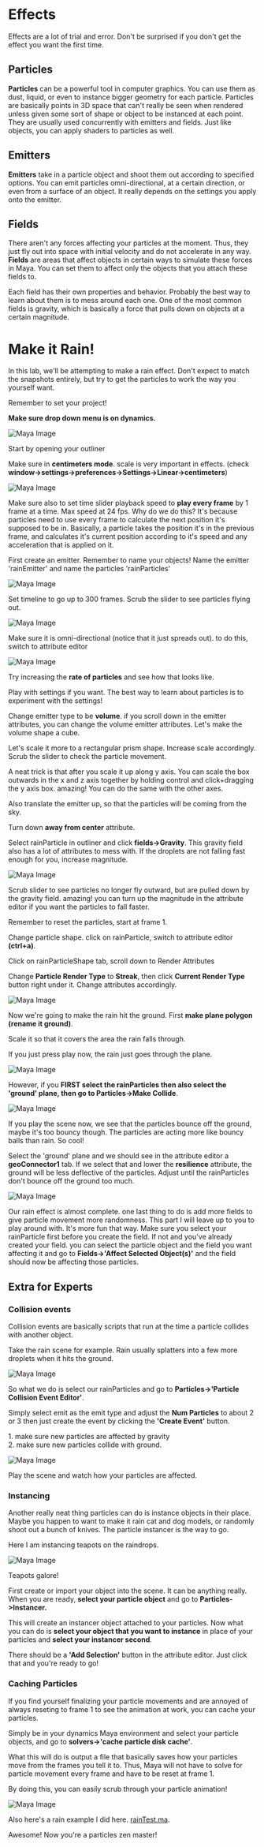# Effects

<div class="note tip">Effects are a lot of trial and error. Don't be surprised if you don't get the effect you want the first time.</div>

## Particles
**Particles** can be a powerful tool in computer graphics. You can use them as dust, liquid, or even to instance bigger geometry for each particle. Particles are basically points in 3D space that can't really be seen when rendered unless given some sort of shape or object to be instanced at each point. They are usually used concurrently with emitters and fields. Just like objects, you can apply shaders to particles as well.

## Emitters
**Emitters** take in a particle object and shoot them out according to specified options. You can emit particles omni-directional, at a certain direction, or even from a surface of an object. It really depends on the settings you apply onto the emitter.

## Fields
There aren't any forces affecting your particles at the moment. Thus, they just fly out into space with initial velocity and do not accelerate in any way. **Fields** are areas that affect objects in certain ways to simulate these forces in Maya. You can set them to affect only the objects that you attach these fields to.

Each field has their own properties and behavior. Probably the best way to learn about them is to mess around each one. One of the most common fields is gravity, which is basically a force that pulls down on objects at a certain magnitude.

# Make it Rain!
In this lab, we'll be attempting to make a rain effect. Don't expect to match the snapshots entirely, but try to get the particles to work the way you yourself want.

<div class="note tip">Remember to set your project!</div>

**Make sure drop down menu is on dynamics.**

![Maya Image](/images/effects/dropdown.jpg)

Start by opening your outliner

Make sure in **centimeters mode**. scale is very important in effects. (check **window->settings->preferences->Settings->Linear->centimeters**)

![Maya Image](/images/effects/setCentimeters.jpg)

Make sure also to set time slider playback speed to **play every frame** by 1 frame at a time. Max speed at 24 fps. Why do we do this? It's because particles need to use every frame to calculate the next position it's supposed to be in. Basically, a particle takes the position it's in the previous frame, and calculates it's current position according to it's speed and any acceleration that is applied on it.

First create an emitter. Remember to name your objects! Name the emitter 'rainEmitter' and name the particles 'rainParticles'

![Maya Image](/images/effects/particleMenu.jpg)

Set timeline to go up to 300 frames. Scrub the slider to see particles flying out.

![Maya Image](/images/effects/emitter.jpg)

Make sure it is omni-directional (notice that it just spreads out). to do this, switch to attribute editor

![Maya Image](/images/effects/emitType_Rate.jpg)

Try increasing the **rate of particles** and see how that looks like.

Play with settings if you want. The best way to learn about particles is to experiment with the settings!

Change emitter type to be **volume**. if you scroll down in the emitter attributes, you can change the volume emitter attributes. Let's make the volume shape a cube.

Let's scale it more to a rectangular prism shape. Increase scale accordingly. Scrub the slider to check the particle movement. 

<div class="note tip">A neat trick is that after you scale it up along y axis. You can scale the box outwards in the x and z axis together by holding control and click+dragging the y axis box. amazing! You can do the same with the other axes.</div>

Also translate the emitter up, so that the particles will be coming from the sky.

Turn down **away from center** attribute.

Select rainParticle in outliner and click **fields->Gravity**. This gravity field also has a lot of attributes to mess with. If the droplets are not falling fast enough for you, increase magnitude.

![Maya Image](/images/effects/fallingParticles.jpg)

Scrub slider to see particles no longer fly outward, but are pulled down by the gravity field. amazing! you can turn up the magnitude in the attribute editor if you want the particles to fall faster.

Remember to reset the particles, start at frame 1.

Change particle shape. click on rainParticle, switch to attribute editor **(ctrl+a)**.

Click on rainParticleShape tab, scroll down to Render Attributes

Change **Particle Render Type** to **Streak**, then click **Current Render Type** button right under it. Change attributes accordingly.

![Maya Image](/images/effects/RenderParticleType.JPG)

Now we're going to make the rain hit the ground. First **make plane polygon (rename it ground)**.

Scale it so that it covers the area the rain falls through.

If you just press play now, the rain just goes through the plane.

![Maya Image](/images/effects/makeGround.jpg)

However, if you **FIRST select the rainParticles then also select the 'ground' plane, then go to Particles->Make Collide**.

![Maya Image](/images/effects/makeCollide.jpg)

If you play the scene now, we see that the particles bounce off the ground, maybe it's too bouncy though. The particles are acting more like bouncy balls than rain. So cool!

Select the 'ground' plane and we should see in the attribute editor a **geoConnector1** tab. If we select that and lower the **resilience** attribute, the ground will be less deflective of the particles. Adjust until the rainParticles don't bounce off the ground too much.

![Maya Image](/images/effects/setResilience.jpg)

Our rain effect is almost complete. one last thing to do is add more fields to give particle movement more randomness. This part I will leave up to you to play around with. It's more fun that way. Make sure you select your rainParticle first before you create the field. If not and you've already created your field. you can select the particle object and the field you want affecting it and go to **Fields->'Affect Selected Object(s)'** and the field should now be affecting those particles.

## Extra for Experts

### Collision events
Collision events are basically scripts that run at the time a particle collides with another object.

Take the rain scene for example. Rain usually splatters into a few more droplets when it hits the ground.

![Maya Image](/images/effects/createParticleEvent.jpg)

So what we do is select our rainParticles and go to **Particles->'Particle Collision Event Editor'**.

Simply select emit as the emit type and adjust the **Num Particles** to about 2 or 3 then just create the event by clicking the **'Create Event'** button.

<div class="note tip">1. make sure new particles are affected by gravity</div>
<div class="note tip">2. make sure new particles collide with ground.</div>

![Maya Image](/images/effects/createParticleEvent2.jpg)

Play the scene and watch how your particles are affected.

### Instancing
Another really neat thing particles can do is instance objects in their place. Maybe you happen to want to make it rain cat and dog models, or randomly shoot out a bunch of knives. The particle instancer is the way to go.

Here I am instancing teapots on the raindrops. 

![Maya Image](/images/effects/instancer.jpg)

Teapots galore!

First create or import your object into the scene. It can be anything really. When you are ready, **select your particle object** and go to **Particles->Instancer.**

This will create an instancer object attached to your particles. Now what you can do is **select your object that you want to instance** in place of your particles and **select your instancer second**.

There should be a **'Add Selection'** button in the attribute editor. Just click that and you're ready to go!

### Caching Particles
If you find yourself finalizing your particle movements and are annoyed of always reseting to frame 1 to see the animation at work, you can cache your particles.

Simply be in your dynamics Maya environment and select your particle objects, and go to **solvers->'cache particle disk cache'**.

What this will do is output a file that basically saves how your particles move from the frames you tell it to. Thus, Maya will not have to solve for particle movement every frame and have to be reset at frame 1.

By doing this, you can easily scrub through your particle animation!

![Maya Image](/images/effects/cacheParticles.jpg)

Also here's a rain example I did here. [rainTest.ma](/ma/rainTest.ma).

Awesome! Now you're a particles zen master!
